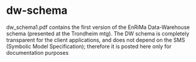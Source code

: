 dw-schema
=============
dw_schema1.pdf contains the first version of the EnRiMa Data-Warehouse schema (presented at the Trondheim mtg). The DW schema is completely transparent for the client applications, and does not depend on the SMS (Symbolic Model Specification); therefore it is posted here only for documentation purposes
